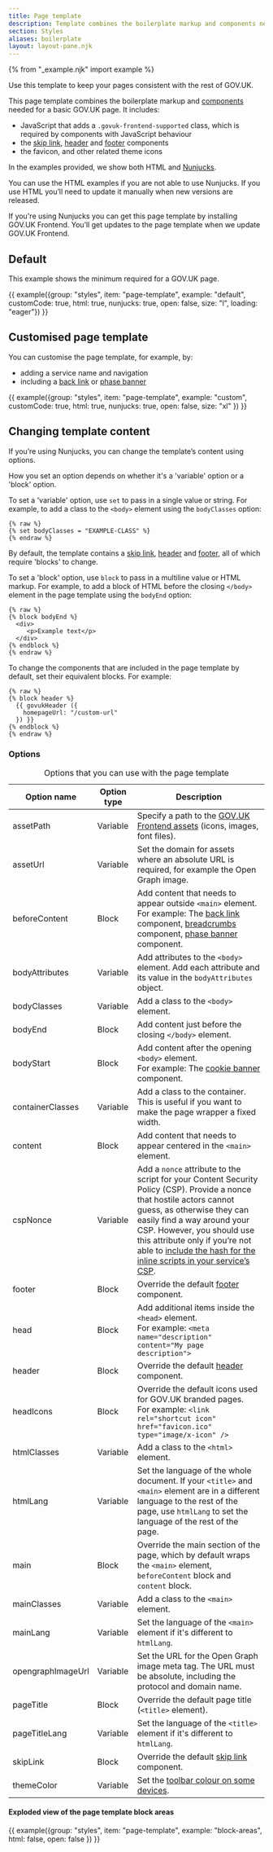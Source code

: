 ```yaml
---
title: Page template
description: Template combines the boilerplate markup and components needed for a basic GOV.UK page
section: Styles
aliases: boilerplate
layout: layout-pane.njk
---
```


{% from "_example.njk" import example %}

Use this template to keep your pages consistent with the rest of GOV.UK.

This page template combines the boilerplate markup and [components](/components/) needed for a basic GOV.UK page. It includes:

- JavaScript that adds a `.govuk-frontend-supported` class, which is required by components with JavaScript behaviour
- the [skip link](/components/skip-link/), [header](/components/header/) and [footer](/components/footer/) components
- the favicon, and other related theme icons

In the examples provided, we show both HTML and [Nunjucks](https://frontend.design-system.service.gov.uk/use-nunjucks/).

You can use the HTML examples if you are not able to use Nunjucks. If you use HTML you’ll need to update it manually when new versions are released.

If you're using Nunjucks you can get this page template by installing GOV.UK Frontend.
You’ll get updates to the page template when we update GOV.UK Frontend.

## Default

This example shows the minimum required for a GOV.UK page.

{{ example({group: "styles", item: "page-template", example: "default", customCode: true, html: true, nunjucks: true, open: false, size: "l", loading: "eager"}) }}

## Customised page template

You can customise the page template, for example, by:

- adding a service name and navigation
- including a [back link](/components/back-link/) or [phase banner](/components/phase-banner/)

{{ example({group: "styles", item: "page-template", example: "custom", customCode: true, html: true, nunjucks: true, open: false, size: "xl" }) }}

## Changing template content

If you’re using Nunjucks, you can change the template’s content using options.

How you set an option depends on whether it's a 'variable' option or a 'block' option.

To set a 'variable' option, use `set` to pass in a single value or string. For example, to add a class to the `<body>` element using the `bodyClasses` option:

```njk
{% raw %}
{% set bodyClasses = "EXAMPLE-CLASS" %}
{% endraw %}
```

By default, the template contains a [skip link](/components/skip-link/), [header](/components/header/) and [footer](/components/footer/), all of which require 'blocks' to change.

To set a 'block' option, use `block` to pass in a multiline value or HTML markup. For example, to add a block of HTML before the closing `</body>` element in the page template using the `bodyEnd` option:

```njk
{% raw %}
{% block bodyEnd %}
  <div>
     <p>Example text</p>
  </div>
{% endblock %}
{% endraw %}
```

To change the components that are included in the page template by default, set their equivalent blocks. For example:

```njk
{% raw %}
{% block header %}
  {{ govukHeader ({
    homepageUrl: "/custom-url"
  }) }}
{% endblock %}
{% endraw %}
```

### Options

<table class="govuk-table app-table--constrained">
  <caption class="govuk-table__caption govuk-visually-hidden">Options that you can use with the page template</caption>
  <thead class="govuk-table__head">
    <tr class="govuk-table__row">
      <th class="govuk-table__header" scope="col">Option name</th>
      <th class="govuk-table__header" scope="col">Option type</th>
      <th class="govuk-table__header" scope="col">Description</th>
    </tr>
  </thead>
  <tbody class="govuk-table__body">
    <tr class="govuk-table__row">
      <td class="govuk-table__cell">assetPath</td>
      <td class="govuk-table__cell">Variable</td>
      <td class="govuk-table__cell">
        Specify a path to the <a href="https://frontend.design-system.service.gov.uk/importing-css-assets-and-javascript/#font-and-image-assets">GOV.UK Frontend assets</a> (icons, images, font files).
      </td>
    </tr>
    <tr class="govuk-table__row">
      <td class="govuk-table__cell">assetUrl</td>
      <td class="govuk-table__cell">Variable</td>
      <td class="govuk-table__cell">Set the domain for assets where an absolute URL is required, for example the Open Graph image.</td>
    </tr>
    <tr class="govuk-table__row">
      <td class="govuk-table__cell">beforeContent</td>
      <td class="govuk-table__cell">Block</td>
      <td class="govuk-table__cell">
        Add content that needs to appear outside <code>&lt;main&gt;</code> element.
        <br>
        For example: The <a class="govuk-link" href="/components/back-link/">back link</a> component, <a class="govuk-link" href="/components/breadcrumbs/">breadcrumbs</a> component,
        <a class="govuk-link" href="/components/phase-banner/">phase banner</a> component.
      </td>
    </tr>
    <tr class="govuk-table__row">
      <td class="govuk-table__cell">bodyAttributes</td>
      <td class="govuk-table__cell">Variable</td>
      <td class="govuk-table__cell">Add attributes to the <code>&lt;body&gt;</code> element. Add each attribute and its value in the <code>bodyAttributes</code> object.</td>
    </tr>
    <tr class="govuk-table__row">
      <td class="govuk-table__cell">bodyClasses</td>
      <td class="govuk-table__cell">Variable</td>
      <td class="govuk-table__cell">Add a class to the <code>&lt;body&gt;</code> element.</td>
    </tr>
    <tr class="govuk-table__row">
      <td class="govuk-table__cell">bodyEnd</td>
      <td class="govuk-table__cell">Block</td>
      <td class="govuk-table__cell">
        Add content just before the closing <code>&lt;/body&gt;</code> element.
      </td>
    </tr>
    <tr class="govuk-table__row">
      <td class="govuk-table__cell">bodyStart</td>
      <td class="govuk-table__cell">Block</td>
      <td class="govuk-table__cell">
        Add content after the opening <code>&lt;body&gt;</code> element.
        <br>
        For example: The <a class="govuk-link" href="/components/cookie-banner/">cookie banner</a> component.
      </td>
    </tr>
    <tr class="govuk-table__row">
      <td class="govuk-table__cell">containerClasses</td>
      <td class="govuk-table__cell">Variable</td>
      <td class="govuk-table__cell">Add a class to the container. This is useful if you want to make the page wrapper a fixed width.</td>
    </tr>
    <tr class="govuk-table__row">
      <td class="govuk-table__cell">content</td>
      <td class="govuk-table__cell">Block</td>
      <td class="govuk-table__cell">
        Add content that needs to appear centered in the <code>&lt;main&gt;</code> element.
      </td>
    </tr>
    <tr class="govuk-table__row">
      <td class="govuk-table__cell">cspNonce</td>
      <td class="govuk-table__cell">Variable</td>
      <td class="govuk-table__cell">
        Add a <code>nonce</code> attribute to the script for your Content Security Policy (CSP). Provide a nonce that hostile actors cannot guess, as otherwise they can easily find a way around your CSP. However, you should use this attribute only if you’re not able to <a class="govuk-link" href="https://frontend.design-system.service.gov.uk/importing-css-assets-and-javascript/#if-your-javascript-is-not-working-properly">include the hash for the inline scripts in your service’s CSP</a>.
      </td>
    </tr>
    <tr class="govuk-table__row">
      <td class="govuk-table__cell">footer</td>
      <td class="govuk-table__cell">Block</td>
      <td class="govuk-table__cell">
        Override the default <a class="govuk-link" href="/components/footer/">footer</a> component.
      </td>
    </tr>
    <tr class="govuk-table__row">
      <td class="govuk-table__cell">head</td>
      <td class="govuk-table__cell">Block</td>
      <td class="govuk-table__cell">
        Add additional items inside the <code>&lt;head&gt;</code> element.
        <br>
        For example: <code>&lt;meta name="description" content="My page description"&gt;</code>
      </td>
    </tr>
    <tr class="govuk-table__row">
      <td class="govuk-table__cell">header</td>
      <td class="govuk-table__cell">Block</td>
      <td class="govuk-table__cell">
        Override the default <a class="govuk-link" href="/components/header/">header</a> component.
      </td>
    </tr>
    <tr class="govuk-table__row">
      <td class="govuk-table__cell">headIcons</td>
      <td class="govuk-table__cell">Block</td>
      <td class="govuk-table__cell">
        Override the default icons used for GOV.UK branded pages.
        <br>
        For example: <code>&lt;link rel="shortcut icon" href="favicon.ico" type="image/x-icon" /&gt;</code>
      </td>
    </tr>
    <tr class="govuk-table__row">
      <td class="govuk-table__cell">htmlClasses</td>
      <td class="govuk-table__cell">Variable</td>
      <td class="govuk-table__cell">Add a class to the <code>&lt;html&gt;</code> element.</td>
    </tr>
    <tr class="govuk-table__row">
      <td class="govuk-table__cell">htmlLang</td>
      <td class="govuk-table__cell">Variable</td>
      <td class="govuk-table__cell">Set the language of the whole document. If your <code>&lt;title&gt;</code> and <code>&lt;main&gt;</code> element are in a different language to the rest of the page, use <code>htmlLang</code> to set the language of the rest of the page.</td>
    </tr>
    <tr class="govuk-table__row">
      <td class="govuk-table__cell">main</td>
      <td class="govuk-table__cell">Block</td>
      <td class="govuk-table__cell">
        Override the main section of the page, which by default wraps the <code>&lt;main&gt;</code> element, <code>beforeContent</code> block and <code>content</code> block.
      </td>
    </tr>
    <tr class="govuk-table__row">
      <td class="govuk-table__cell">mainClasses</td>
      <td class="govuk-table__cell">Variable</td>
      <td class="govuk-table__cell">Add a class to the <code>&lt;main&gt;</code> element. </td>
    </tr>
    <tr class="govuk-table__row">
      <td class="govuk-table__cell">mainLang</td>
      <td class="govuk-table__cell">Variable</td>
      <td class="govuk-table__cell">
        Set the language of the <code>&lt;main&gt;</code> element if it's different to <code>htmlLang</code>.
      </td>
    </tr>
    <tr class="govuk-table__row">
      <td class="govuk-table__cell">opengraphImageUrl</td>
      <td class="govuk-table__cell">Variable</td>
      <td class="govuk-table__cell">Set the URL for the Open Graph image meta tag. The URL must be absolute, including the protocol and domain name.</td>
    </tr>
    <tr class="govuk-table__row">
      <td class="govuk-table__cell">pageTitle</td>
      <td class="govuk-table__cell">Block</td>
      <td class="govuk-table__cell">
        Override the default page title (<code>&lt;title&gt;</code> element).
      </td>
    </tr>
    <tr class="govuk-table__row">
      <td class="govuk-table__cell">pageTitleLang</td>
      <td class="govuk-table__cell">Variable</td>
      <td class="govuk-table__cell">
        Set the language of the <code>&lt;title&gt;</code> element if it's different to <code>htmlLang</code>.
      </td>
    </tr>
    <tr class="govuk-table__row">
      <td class="govuk-table__cell">skipLink</td>
      <td class="govuk-table__cell">Block</td>
      <td class="govuk-table__cell">
        Override the default <a class="govuk-link" href="/components/skip-link/">skip link</a> component.
      </td>
    </tr>
    <tr class="govuk-table__row">
      <td class="govuk-table__cell">themeColor</td>
      <td class="govuk-table__cell">Variable</td>
      <td class="govuk-table__cell">
        Set the <a href="https://developers.google.com/web/updates/2014/11/Support-for-theme-color-in-Chrome-39-for-Android">toolbar colour on some devices</a>.
      </td>
    </tr>
  </tbody>
</table>

#### Exploded view of the page template block areas

{{ example({group: "styles", item: "page-template", example: "block-areas", html: false, open: false }) }}
